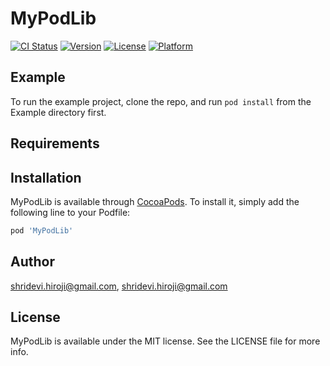# MyPodLib

[![CI Status](https://img.shields.io/travis/shridevi.hiroji@gmail.com/MyPodLib.svg?style=flat)](https://travis-ci.org/shridevi.hiroji@gmail.com/MyPodLib)
[![Version](https://img.shields.io/cocoapods/v/MyPodLib.svg?style=flat)](https://cocoapods.org/pods/MyPodLib)
[![License](https://img.shields.io/cocoapods/l/MyPodLib.svg?style=flat)](https://cocoapods.org/pods/MyPodLib)
[![Platform](https://img.shields.io/cocoapods/p/MyPodLib.svg?style=flat)](https://cocoapods.org/pods/MyPodLib)

## Example

To run the example project, clone the repo, and run `pod install` from the Example directory first.

## Requirements

## Installation

MyPodLib is available through [CocoaPods](https://cocoapods.org). To install
it, simply add the following line to your Podfile:

```ruby
pod 'MyPodLib'
```

## Author

shridevi.hiroji@gmail.com, shridevi.hiroji@gmail.com

## License

MyPodLib is available under the MIT license. See the LICENSE file for more info.
